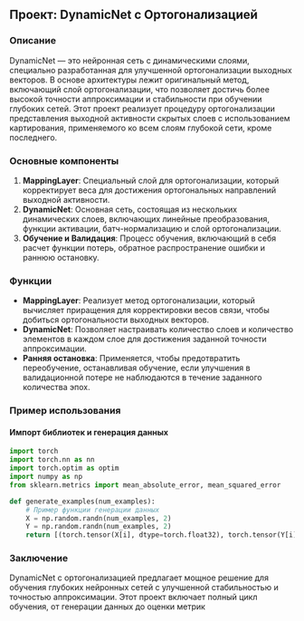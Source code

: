 ## Проект: DynamicNet с Ортогонализацией

### Описание

DynamicNet — это нейронная сеть с динамическими слоями, специально разработанная для улучшенной ортогонализации выходных векторов. В основе архитектуры лежит оригинальный метод, включающий слой ортогонализации, что позволяет достичь более высокой точности аппроксимации и стабильности при обучении глубоких сетей. Этот проект реализует процедуру ортогонализации представления выходной активности скрытых слоев с использованием картирования, применяемого ко всем слоям глубокой сети, кроме последнего.

### Основные компоненты

1. **MappingLayer**: Специальный слой для ортогонализации, который корректирует веса для достижения ортогональных направлений выходной активности.
2. **DynamicNet**: Основная сеть, состоящая из нескольких динамических слоев, включающих линейные преобразования, функции активации, батч-нормализацию и слой ортогонализации.
3. **Обучение и Валидация**: Процесс обучения, включающий в себя расчет функции потерь, обратное распространение ошибки и раннюю остановку.

### Функции

- **MappingLayer**: Реализует метод ортогонализации, который вычисляет приращения для корректировки весов связи, чтобы добиться ортогональности выходных векторов.
- **DynamicNet**: Позволяет настраивать количество слоев и количество элементов в каждом слое для достижения заданной точности аппроксимации.
- **Ранняя остановка**: Применяется, чтобы предотвратить переобучение, останавливая обучение, если улучшения в валидационной потере не наблюдаются в течение заданного количества эпох.

### Пример использования

#### Импорт библиотек и генерация данных

```python
import torch
import torch.nn as nn
import torch.optim as optim
import numpy as np
from sklearn.metrics import mean_absolute_error, mean_squared_error

def generate_examples(num_examples):
    # Пример функции генерации данных
    X = np.random.randn(num_examples, 2)
    Y = np.random.randn(num_examples, 2)
    return [(torch.tensor(X[i], dtype=torch.float32), torch.tensor(Y[i], dtype=torch.float32)) for i in range(num_examples)]
```

### Заключение

DynamicNet с ортогонализацией предлагает мощное решение для обучения глубоких нейронных сетей с улучшенной стабильностью и точностью аппроксимации. Этот проект включает полный цикл обучения, от генерации данных до оценки метрик
